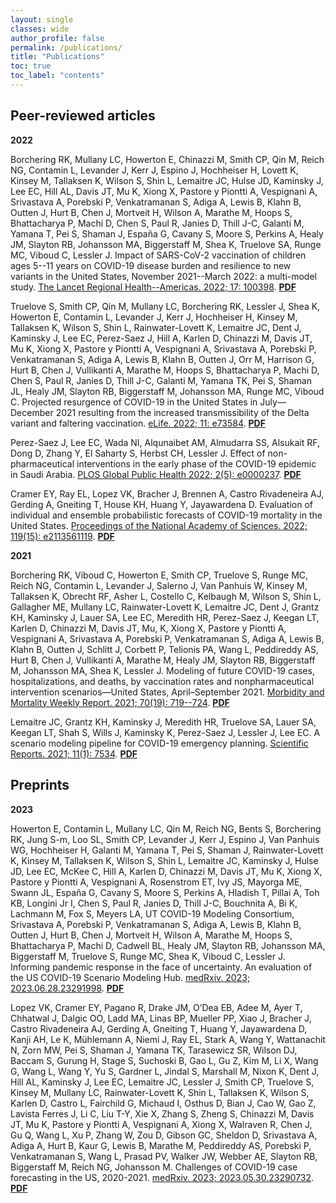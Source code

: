 ```yaml
---
layout: single
classes: wide
author_profile: false
permalink: /publications/
title: "Publications"
toc: true
toc_label: "contents"
---
```


## Peer-reviewed articles

**2022**

Borchering RK, Mullany LC, Howerton E, Chinazzi M, Smith CP, Qin M, Reich NG, Contamin L, Levander J, Kerr J, Espino J, Hochheiser H, Lovett K, Kinsey M, Tallaksen K, Wilson S, Shin L, Lemaitre JC, Hulse JD, Kaminsky J, Lee EC, Hill AL, Davis JT, Mu K, Xiong X, Pastore y Piontti A, Vespignani A, Srivastava A, Porebski P, Venkatramanan S, Adiga A, Lewis B, Klahn B, Outten J, Hurt B, Chen J, Mortveit H, Wilson A, Marathe M, Hoops S, Bhattacharya P, Machi D, Chen S, Paul R, Janies D, Thill J-C, Galanti M, Yamana T, Pei S, Shaman J, España G, Cavany S, Moore S, Perkins A, Healy JM, Slayton RB, Johansson MA, Biggerstaff M, Shea K, Truelove SA, Runge MC, Viboud C, Lessler J. Impact of SARS-CoV-2 vaccination of children ages 5--11 years on COVID-19 disease burden and resilience to new variants in the United States, November 2021--March 2022: a multi-model study. [The Lancet Regional Health--Americas. 2022; 17: 100398](https://doi.org/10.1016/j.lana.2022.100398). [**PDF**](https://hopkinsidd.github.io/flepiMoP_site/files/2022_Borchering_LancetRegHealthAm.pdf)

Truelove S, Smith CP, Qin M, Mullany LC, Borchering RK, Lessler J, Shea K, Howerton E, Contamin L, Levander J, Kerr J, Hochheiser H, Kinsey M, Tallaksen K, Wilson S, Shin L, Rainwater-Lovett K, Lemaitre JC, Dent J, Kaminsky J, Lee EC, Perez-Saez J, Hill A, Karlen D, Chinazzi M, Davis JT, Mu K, Xiong X, Pastore y Piontti A, Vespignani A, Srivastava A, Porebski P, Venkatramanan S, Adiga A, Lewis B, Klahn B, Outten J, Orr M, Harrison G, Hurt B, Chen J, Vullikanti A, Marathe M, Hoops S, Bhattacharya P, Machi D, Chen S, Paul R, Janies D, Thill J-C, Galanti M, Yamana TK, Pei S, Shaman JL, Healy JM, Slayton RB, Biggerstaff M, Johansson MA, Runge MC, Viboud C. Projected resurgence of COVID-19 in the United States in July—December 2021 resulting from the increased transmissibility of the Delta variant and faltering vaccination. [eLife. 2022; 11: e73584](https://doi.org/10.7554/eLife.73584). [**PDF**](https://hopkinsidd.github.io/flepiMoP_site/files/2022_Truelove_eLife.pdf)

Perez-Saez J, Lee EC, Wada NI, Alqunaibet AM, Almudarra SS, Alsukait RF, Dong D, Zhang Y, El Saharty S, Herbst CH, Lessler J. Effect of non-pharmaceutical interventions in the early phase of the COVID-19 epidemic in Saudi Arabia. [PLOS Global Public Health 2022; 2(5): e0000237](https://doi.org/10.1371/journal.pgph.0000237). [**PDF**](https://hopkinsidd.github.io/flepiMoP_site/files/2022_Perez-Saez_PLOSGlobPublicHealth.pdf)



Cramer EY, Ray EL, Lopez VK, Bracher J, Brennen A, Castro Rivadeneira AJ, Gerding A, Gneiting T, House KH, Huang Y, Jayawardena D. Evaluation of individual and ensemble probabilistic forecasts of COVID-19 mortality in the United States. [Proceedings of the National Academy of Sciences. 2022; 119(15): e2113561119](https://doi.org/10.1073/pnas.2113561119). [**PDF**](https://hopkinsidd.github.io/flepiMoP_site/files/2022_Cramer_PNAS.pdf)



**2021**

Borchering RK, Viboud C, Howerton E, Smith CP, Truelove S, Runge MC, Reich NG, Contamin L, Levander J, Salerno J, Van Panhuis W, Kinsey M, Tallaksen K, Obrecht RF, Asher L, Costello C, Kelbaugh M, Wilson S, Shin L, Gallagher ME, Mullany LC, Rainwater-Lovett K, Lemaitre JC, Dent J, Grantz KH, Kaminsky J, Lauer SA, Lee EC, Meredith HR, Perez-Saez J, Keegan LT, Karlen D, Chinazzi M, Davis JT, Mu, K, Xiong X, Pastore y Piontti A, Vespignani A, Srivastava A, Porebski P, Venkatramanan S, Adiga A, Lewis B, Klahn B, Outten J, Schlitt J, Corbett P, Telionis PA, Wang L, Peddireddy AS, Hurt B, Chen J, Vullikanti A, Marathe M, Healy JM, Slayton RB, Biggerstaff M, Johansson MA, Shea K, Lessler J. Modeling of future COVID-19 cases, hospitalizations, and deaths, by vaccination rates and nonpharmaceutical intervention scenarios—United States, April–September 2021. [Morbidity and Mortality Weekly Report. 2021; 70(19): 719--724](https://doi.org/10.15585%2Fmmwr.mm7019e3). [**PDF**](https://hopkinsidd.github.io/flepiMoP_site/files/2022_Borchering_MMWR.pdf)

Lemaitre JC, Grantz KH, Kaminsky J, Meredith HR, Truelove SA, Lauer SA, Keegan LT, Shah S, Wills J, Kaminsky K, Perez-Saez J, Lessler J, Lee EC. A scenario modeling pipeline for COVID-19 emergency planning. [Scientific Reports. 2021; 11(1): 7534](https://doi.org/10.1038/s41598-021-86811-0). [**PDF**](https://hopkinsidd.github.io/flepiMoP_site/files/2021_Lee_SciRep.pdf)

## Preprints

**2023**

Howerton E, Contamin L, Mullany LC, Qin M, Reich NG, Bents S, Borchering RK, Jung S-m, Loo SL, Smith CP, Levander J, Kerr J, Espino J, Van Panhuis WG, Hochheiser H, Galanti M, Yamana T, Pei S, Shaman J, Rainwater-Lovett K, Kinsey M, Tallaksen K, Wilson S, Shin L, Lemaitre JC, Kaminsky J, Hulse JD, Lee EC, McKee C, Hill A, Karlen D, Chinazzi M, Davis JT, Mu K, Xiong X, Pastore y Piontti A, Vespignani A, Rosenstrom ET, Ivy JS, Mayorga ME, Swann JL, España G, Cavany S, Moore S, Perkins A, Hladish T, Pillai A, Toh KB, Longini Jr I, Chen S, Paul R, Janies D, Thill J-C, Bouchnita A, Bi K, Lachmann M, Fox S, Meyers LA, UT COVID-19 Modeling Consortium, Srivastava A, Porebski P, Venkatramanan S, Adiga A, Lewis B, Klahn B, Outten J, Hurt B, Chen J, Mortveit H, Wilson A, Marathe M, Hoops S, Bhattacharya P, Machi D, Cadwell BL, Healy JM, Slayton RB, Johansson MA, Biggerstaff M, Truelove S, Runge MC, Shea K, Viboud C, Lessler J. Informing pandemic response in the face of uncertainty. An evaluation of the US COVID-19 Scenario Modeling Hub. [medRxiv. 2023; 2023.06.28.23291998](https://doi.org/10.1101/2023.06.28.23291998). [**PDF**](https://hopkinsidd.github.io/flepiMoP_site/files/2023_Howerton_medRxiv.pdf)

Lopez VK, Cramer EY, Pagano R, Drake JM, O’Dea EB, Adee M, Ayer T, Chhatwal J, Dalgic OO, Ladd MA, Linas BP, Mueller PP, Xiao J, Bracher J, Castro Rivadeneira AJ, Gerding A, Gneiting T, Huang Y, Jayawardena D, Kanji AH, Le K, Mühlemann A, Niemi J, Ray EL, Stark A, Wang Y, Wattanachit N, Zorn MW, Pei S, Shaman J, Yamana TK, Tarasewicz SR, Wilson DJ, Baccam S, Gurung H, Stage S, Suchoski B, Gao L, Gu Z, Kim M, Li X, Wang G, Wang L, Wang Y, Yu S, Gardner L, Jindal S, Marshall M, Nixon K, Dent J, Hill AL, Kaminsky J, Lee EC, Lemaitre JC, Lessler J, Smith CP, Truelove S, Kinsey M, Mullany LC, Rainwater-Lovett K, Shin L, Tallaksen K, Wilson S, Karlen D, Castro L, Fairchild G, Michaud I, Osthus D, Bian J, Cao W, Gao Z, Lavista Ferres J, Li C, Liu T-Y, Xie X, Zhang S, Zheng S, Chinazzi M, Davis JT, Mu K, Pastore y Piontti A, Vespignani A, Xiong X, Walraven R, Chen J, Gu Q, Wang L, Xu P, Zhang W, Zou D, Gibson GC, Sheldon D, Srivastava A, Adiga A, Hurt B, Kaur G, Lewis B, Marathe M, Peddireddy AS, Porebski P, Venkatramanan S, Wang L, Prasad PV, Walker JW, Webber AE, Slayton RB, Biggerstaff M, Reich NG, Johansson M. Challenges of COVID-19 case forecasting in the US, 2020-2021. [medRxiv. 2023; 2023.05.30.23290732](https://doi.org/10.1101/2023.05.30.23290732). [**PDF**](https://hopkinsidd.github.io/flepiMoP_site/files/2023_Lopez_medRxiv.pdf)
